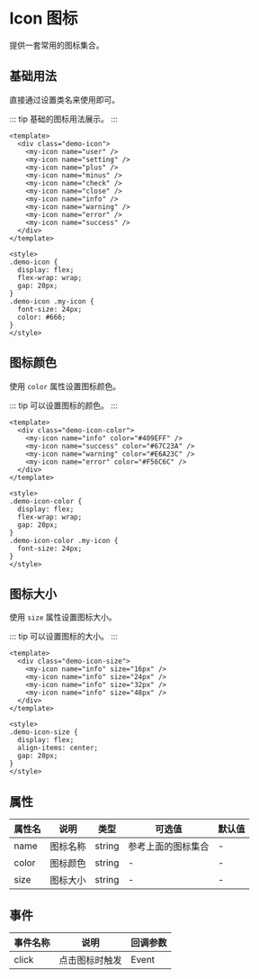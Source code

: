 # Icon 图标

提供一套常用的图标集合。

## 基础用法

直接通过设置类名来使用即可。

::: tip
基础的图标用法展示。
:::

<div class="example">
  <div class="demo-icon">
    <my-icon name="user" />
    <my-icon name="setting" />
    <my-icon name="plus" />
    <my-icon name="minus" />
    <my-icon name="check" />
    <my-icon name="close" />
    <my-icon name="info" />
    <my-icon name="warning" />
    <my-icon name="error" />
    <my-icon name="success" />
  </div>
</div>

```vue
<template>
  <div class="demo-icon">
    <my-icon name="user" />
    <my-icon name="setting" />
    <my-icon name="plus" />
    <my-icon name="minus" />
    <my-icon name="check" />
    <my-icon name="close" />
    <my-icon name="info" />
    <my-icon name="warning" />
    <my-icon name="error" />
    <my-icon name="success" />
  </div>
</template>

<style>
.demo-icon {
  display: flex;
  flex-wrap: wrap;
  gap: 20px;
}
.demo-icon .my-icon {
  font-size: 24px;
  color: #666;
}
</style>
```

## 图标颜色

使用 `color` 属性设置图标颜色。

::: tip
可以设置图标的颜色。
:::

<div class="example">
  <div class="demo-icon-color">
    <my-icon name="info" color="#409EFF" />
    <my-icon name="success" color="#67C23A" />
    <my-icon name="warning" color="#E6A23C" />
    <my-icon name="error" color="#F56C6C" />
  </div>
</div>

```vue
<template>
  <div class="demo-icon-color">
    <my-icon name="info" color="#409EFF" />
    <my-icon name="success" color="#67C23A" />
    <my-icon name="warning" color="#E6A23C" />
    <my-icon name="error" color="#F56C6C" />
  </div>
</template>

<style>
.demo-icon-color {
  display: flex;
  flex-wrap: wrap;
  gap: 20px;
}
.demo-icon-color .my-icon {
  font-size: 24px;
}
</style>
```

## 图标大小

使用 `size` 属性设置图标大小。

::: tip
可以设置图标的大小。
:::

<div class="example">
  <div class="demo-icon-size">
    <my-icon name="info" size="16px" />
    <my-icon name="info" size="24px" />
    <my-icon name="info" size="32px" />
    <my-icon name="info" size="48px" />
  </div>
</div>

```vue
<template>
  <div class="demo-icon-size">
    <my-icon name="info" size="16px" />
    <my-icon name="info" size="24px" />
    <my-icon name="info" size="32px" />
    <my-icon name="info" size="48px" />
  </div>
</template>

<style>
.demo-icon-size {
  display: flex;
  align-items: center;
  gap: 20px;
}
</style>
```

## 属性

| 属性名  | 说明     | 类型   | 可选值                | 默认值 |
| ------- | -------- | ------ | --------------------- | ------ |
| name    | 图标名称 | string | 参考上面的图标集合      | -      |
| color   | 图标颜色 | string | -                     | -      |
| size    | 图标大小 | string | -                     | -      |

## 事件

| 事件名称 | 说明                  | 回调参数       |
| -------- | --------------------- | -------------- |
| click    | 点击图标时触发         | Event          |
